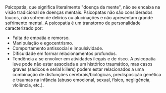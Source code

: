Psicopatia, que significa literalmente "doença da mente", não se encaixa na visão tradicional de doenças mentais. Psicopatas não são considerados loucos, não sofrem de delírios ou alucinações e não apresentam grande sofrimento mental.
A psicopatia é um transtorno de personalidade caracterizado por:
- Falta de empatia e remorso.
- Manipulação e egocentrismo.
- Comportamento antissocial e impulsividade.
- Dificuldade em formar relacionamentos profundos.
- Tendência a se envolver em atividades ilegais e de risco.
A psicopatia leve pode não estar associada a um histórico traumático, mas casos graves (sádicos e serial killers) podem estar relacionados a uma combinação de disfunções cerebrais/biológicas, predisposição genética e traumas na infância (abuso emocional, sexual, físico, negligência, violência, etc.).
